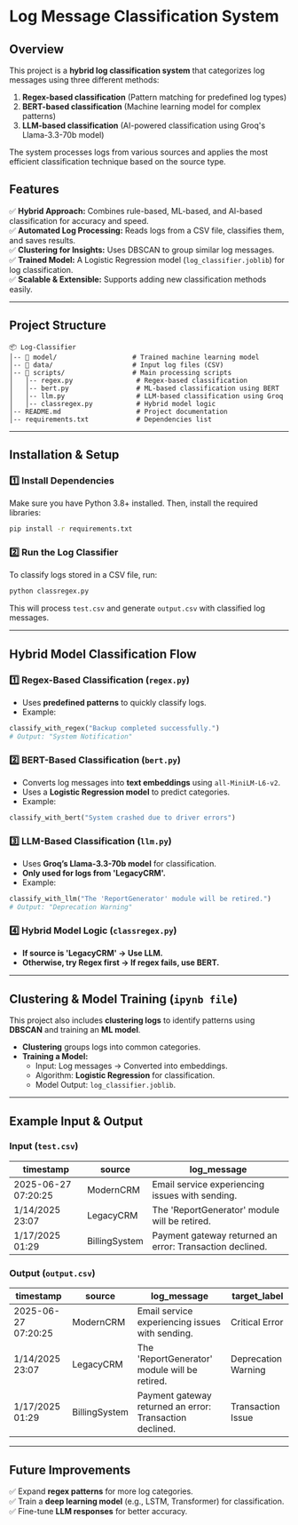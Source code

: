 # Log Message Classification System

## Overview
This project is a **hybrid log classification system** that categorizes log messages using three different methods:
1. **Regex-based classification** (Pattern matching for predefined log types)
2. **BERT-based classification** (Machine learning model for complex patterns)
3. **LLM-based classification** (AI-powered classification using Groq's Llama-3.3-70b model)

The system processes logs from various sources and applies the most efficient classification technique based on the source type.

## Features
✅ **Hybrid Approach:** Combines rule-based, ML-based, and AI-based classification for accuracy and speed.  
✅ **Automated Log Processing:** Reads logs from a CSV file, classifies them, and saves results.  
✅ **Clustering for Insights:** Uses DBSCAN to group similar log messages.  
✅ **Trained Model:** A Logistic Regression model (`log_classifier.joblib`) for log classification.  
✅ **Scalable & Extensible:** Supports adding new classification methods easily.  

---

## Project Structure
```
📦 Log-Classifier  
│-- 📂 model/                   # Trained machine learning model  
│-- 📂 data/                    # Input log files (CSV)  
│-- 📂 scripts/                 # Main processing scripts  
│   │-- regex.py                # Regex-based classification  
│   │-- bert.py                 # ML-based classification using BERT  
│   │-- llm.py                  # LLM-based classification using Groq  
│   │-- classregex.py           # Hybrid model logic  
│-- README.md                   # Project documentation  
│-- requirements.txt            # Dependencies list  
```

---

## Installation & Setup
### 1️⃣ Install Dependencies
Make sure you have Python 3.8+ installed. Then, install the required libraries:
```bash
pip install -r requirements.txt
```

### 2️⃣ Run the Log Classifier
To classify logs stored in a CSV file, run:
```bash
python classregex.py
```
This will process `test.csv` and generate `output.csv` with classified log messages.

---

## Hybrid Model Classification Flow
### 1️⃣ Regex-Based Classification (`regex.py`)
- Uses **predefined patterns** to quickly classify logs.
- Example:
```python
classify_with_regex("Backup completed successfully.")
# Output: "System Notification"
```

### 2️⃣ BERT-Based Classification (`bert.py`)
- Converts log messages into **text embeddings** using `all-MiniLM-L6-v2`.
- Uses a **Logistic Regression model** to predict categories.
- Example:
```python
classify_with_bert("System crashed due to driver errors")
```

### 3️⃣ LLM-Based Classification (`llm.py`)
- Uses **Groq’s Llama-3.3-70b model** for classification.
- **Only used for logs from 'LegacyCRM'.**
- Example:
```python
classify_with_llm("The 'ReportGenerator' module will be retired.")
# Output: "Deprecation Warning"
```

### 4️⃣ Hybrid Model Logic (`classregex.py`)
- **If source is 'LegacyCRM' → Use LLM.**
- **Otherwise, try Regex first → If regex fails, use BERT.**

---

## Clustering & Model Training (`ipynb file`)
This project also includes **clustering logs** to identify patterns using **DBSCAN** and training an **ML model**.
- **Clustering** groups logs into common categories.
- **Training a Model:**
  - Input: Log messages → Converted into embeddings.
  - Algorithm: **Logistic Regression** for classification.
  - Model Output: `log_classifier.joblib`.

---

## Example Input & Output
### Input (`test.csv`)
| timestamp | source      | log_message |
|-----------|------------|-------------|
| 2025-06-27 07:20:25 | ModernCRM   | Email service experiencing issues with sending. |
| 1/14/2025 23:07 | LegacyCRM   | The 'ReportGenerator' module will be retired. |
| 1/17/2025 01:29 | BillingSystem | Payment gateway returned an error: Transaction declined. |

### Output (`output.csv`)
| timestamp | source      | log_message | target_label |
|-----------|------------|-------------|--------------|
| 2025-06-27 07:20:25 | ModernCRM   | Email service experiencing issues with sending. | Critical Error |
| 1/14/2025 23:07 | LegacyCRM   | The 'ReportGenerator' module will be retired. | Deprecation Warning |
| 1/17/2025 01:29 | BillingSystem | Payment gateway returned an error: Transaction declined. | Transaction Issue |

---

## Future Improvements
✅ Expand **regex patterns** for more log categories.  
✅ Train a **deep learning model** (e.g., LSTM, Transformer) for classification.  
✅ Fine-tune **LLM responses** for better accuracy.  
